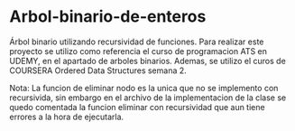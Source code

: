 # Arbol-binario-de-enteros
Árbol binario utilizando recursividad de funciones.
Para realizar este proyecto se utilizo como referencia el curso de programacion ATS en UDEMY, en el apartado de arboles binarios.
Ademas, se utilizo el curos de COURSERA Ordered Data Structures semana 2.

Nota: La funcion de eliminar nodo es la unica que no se implemento con recursivida, sin embargo en el archivo de la implementacion
de la clase se quedo comentada la funcion eliminar con recursividad que aun tiene errores a la hora de ejecutarla.
